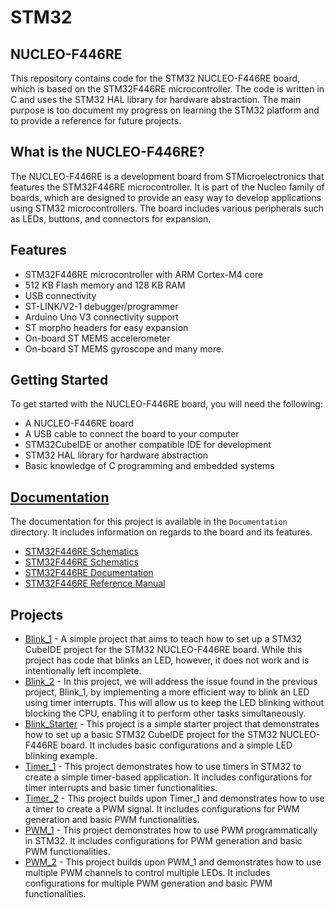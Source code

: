 # STM32 

## NUCLEO-F446RE

This repository contains code for the STM32 NUCLEO-F446RE board, which is based on the STM32F446RE microcontroller. The code is written in C and uses the STM32 HAL library for hardware abstraction. The main purpose is too document my progress on learning the STM32 platform and to provide a reference for future projects.

## What is the NUCLEO-F446RE?
The NUCLEO-F446RE is a development board from STMicroelectronics that features the STM32F446RE microcontroller. It is part of the Nucleo family of boards, which are designed to provide an easy way to develop applications using STM32 microcontrollers. The board includes various peripherals such as LEDs, buttons, and connectors for expansion.

## Features
- STM32F446RE microcontroller with ARM Cortex-M4 core
- 512 KB Flash memory and 128 KB RAM
- USB connectivity
- ST-LINK/V2-1 debugger/programmer
- Arduino Uno V3 connectivity support
- ST morpho headers for easy expansion
- On-board ST MEMS accelerometer
- On-board ST MEMS gyroscope and many more.

## Getting Started
To get started with the NUCLEO-F446RE board, you will need the following:
- A NUCLEO-F446RE board
- A USB cable to connect the board to your computer
- STM32CubeIDE or another compatible IDE for development
- STM32 HAL library for hardware abstraction
- Basic knowledge of C programming and embedded systems

## [Documentation](#documentation)
The documentation for this project is available in the `Documentation` directory. It includes information on regards to the board and its features.

- [STM32F446RE Schematics](Documentation/mb1136-default-c03_schematic.pdf)
- [STM32F446RE Schematics](Documentation/mb1136-default-c04_schematic.pdf)
- [STM32F446RE Documentation](Documentation/stm32f446mc.pdf)
- [STM32F446RE Reference Manual](Documentation/um1724-stm32-nucleo64-boards-mb1136-stmicroelectronics.pdf)

## Projects

- [Blink_1](./Boards/F446RE/CMake/Blink_1/README.md) - A simple project that aims to teach how to set up a STM32 CubeIDE project for the STM32 NUCLEO-F446RE board. While this project has code that blinks an LED, however, it does not work and is intentionally left incomplete.
- [Blink_2](./Boards/F446RE/CMake/Blink_2/README.md) - In this project, we will address the issue found in the previous project, Blink_1, by implementing a more efficient way to blink an LED using timer interrupts. This will allow us to keep the LED blinking without blocking the CPU, enabling it to perform other tasks simultaneously.
- [Blink_Starter](./Boards/F446RE/CMake/Blink_Starter/README.md) - This project is a simple starter project that demonstrates how to set up a basic STM32 CubeIDE project for the STM32 NUCLEO-F446RE board. It includes basic configurations and a simple LED blinking example.
- [Timer_1](./Boards/F446RE/CMake/Timer_1/README.md) - This project demonstrates how to use timers in STM32 to create a simple timer-based application. It includes configurations for timer interrupts and basic timer functionalities.
- [Timer_2](./Boards/F446RE/CMake/Timer_2/README.md) - This project builds upon Timer_1 and demonstrates how to use a timer to create a PWM signal. It includes configurations for PWM generation and basic PWM functionalities.
- [PWM_1](./Boards/F446RE/CMake/PWM_1/README.md) - This project demonstrates how to use PWM programmatically in STM32. It includes configurations for PWM generation and basic PWM functionalities.
- [PWM_2](./Boards/F446RE/CMake/Timer_2/README.md) - This project builds upon PWM_1 and demonstrates how to use multiple PWM channels to control multiple LEDs. It includes configurations for multiple PWM generation and basic PWM functionalities.





